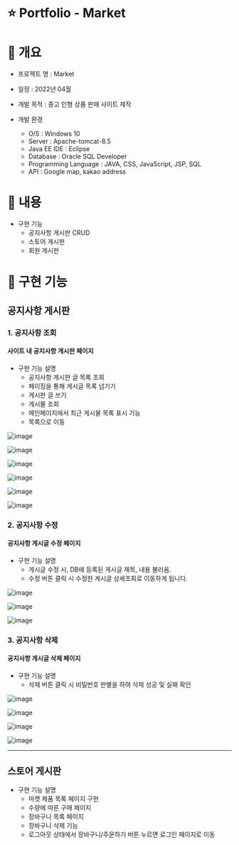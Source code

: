 # ⭐️ Portfolio - Market

# 📝 개요
+ 프로젝트 명 : Market

+ 일정 : 2022년 04월

+ 개발 목적 : 중고 인형 상품 판매 사이트 제작

+ 개발 환경
  + O/S : Windows 10
  + Server : Apache-tomcat-8.5
  + Java EE IDE : Eclipse
  + Database : Oracle SQL Developer
  + Programming Language : JAVA, CSS, JavaScript, JSP, SQL
  + API : Google map, kakao address

# 📝 내용
+ 구현 기능
  + 공지사항 게시판 CRUD
  + 스토어 게시판 
  + 회원 게시판

# 📝 구현 기능
## 공지사항 게시판
 ### 1. 공지사항 조회
 
 #### 사이트 내 공지사항 게시판 페이지
 + 구현 기능 설명
    + 공지사항 게시판 글 목록 조회
    + 페이징을 통해 게시글 목록 넘기기
    + 게시판 글 쓰기
    + 게시물 조회
    + 메인페이지에서 최근 게시물 목록 표시 기능
   + 목록으로 이동

![image](https://user-images.githubusercontent.com/104810523/174934577-942c5998-dfeb-4dfc-ae40-e8b88f125333.png)

![image](https://user-images.githubusercontent.com/104810523/174934683-7358d681-c6fe-4f7b-a5ac-8abdd238e0c4.png)

![image](https://user-images.githubusercontent.com/104810523/174934702-306c8fdb-20d8-4c06-8eab-0bfd254637bc.png)

![image](https://user-images.githubusercontent.com/104810523/174934755-b4dbecdd-85c4-4787-9e80-94a613ec313d.png)

![image](https://user-images.githubusercontent.com/104810523/174934765-776d0ea1-8d89-433b-903b-b705660420a9.png)

![image](https://user-images.githubusercontent.com/104810523/174934775-1b812c10-608f-4a0d-bd01-e6b95e16e12d.png)

 ### 2. 공지사항 수정
 #### 공지사항 게시글 수정 페이지
 + 구현 기능 설명
    + 게시글 수정 시, DB에 등록된 게시글 제목, 내용 불러옴.
    + 수정 버튼 클릭 시 수정한 게시글 상세조회로 이동하게 됩니다.
   
![image](https://user-images.githubusercontent.com/104810523/174935520-31cfbe52-b04b-40fa-ac06-27e7c46ef237.png)

![image](https://user-images.githubusercontent.com/104810523/174935527-a39a7247-22e3-4af8-b7c7-831ddb8ad077.png)

![image](https://user-images.githubusercontent.com/104810523/174935539-c610b2ea-2c15-4928-b1c3-ff5708baa128.png)


 ### 3. 공지사항 삭제
 #### 공지사항 게시글 삭제 페이지
 + 구현 기능 설명
    + 삭제 버튼 클릭 시 비밀번호 판별을 하여 삭제 성공 및 실패 확인

![image](https://user-images.githubusercontent.com/104810523/174935881-69d32d5d-5beb-4444-9ccd-331dca127ce1.png)

![image](https://user-images.githubusercontent.com/104810523/174935905-ce2b8a09-30a4-4d34-bf12-1d0ffa620871.png)

![image](https://user-images.githubusercontent.com/104810523/174935853-afdc7d84-a873-468d-916c-d74901844fc0.png)

![image](https://user-images.githubusercontent.com/104810523/174935860-c2c41049-ed62-4401-adc8-1291f46563f2.png)

-------------------------------------
## 스토어 게시판 
 + 구현 기능 설명
    + 마켓 제품 목록 페이지 구현
    + 수량에 따른 구매 페이지
    + 장바구니 목록 페이지
    + 장바구니 삭제 기능
    + 로그아웃 상태에서 장바구니/주문하기 버튼 누르면 로그인 페이지로 이동
  
  
  



